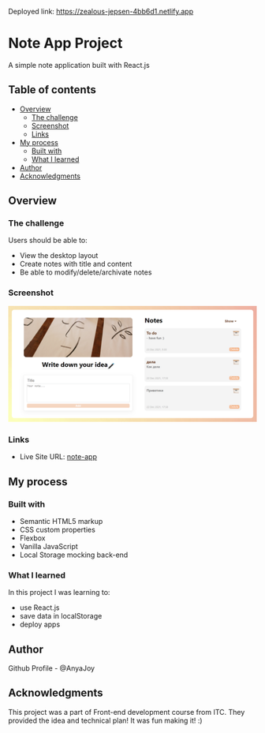 Deployed link: https://zealous-jepsen-4bb6d1.netlify.app

# Note App Project

A simple note application built with React.js

## Table of contents

- [Overview](#overview)
  - [The challenge](#the-challenge)
  - [Screenshot](#screenshot)
  - [Links](#links)
- [My process](#my-process)
  - [Built with](#built-with)
  - [What I learned](#what-i-learned)
- [Author](#author)
- [Acknowledgments](#acknowledgments)

## Overview

### The challenge

Users should be able to:

- View the desktop layout
- Create notes with title and content
- Be able to modify/delete/archivate notes

### Screenshot

![](./Screenshot_1.png)

### Links

- Live Site URL: [note-app](https://zealous-jepsen-4bb6d1.netlify.app)

## My process

### Built with

- Semantic HTML5 markup
- CSS custom properties
- Flexbox
- Vanilla JavaScript
- Local Storage mocking back-end

### What I learned
In this project I was learning to:
- use React.js
- save data in localStorage
- deploy apps

## Author

Github Profile - @AnyaJoy

## Acknowledgments

This project was a part of Front-end development course from ITC. They provided the idea and technical plan! It was fun making it! :)
